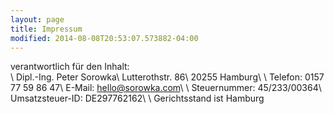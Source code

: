 ```yaml
---
layout: page
title: Impressum
modified: 2014-08-08T20:53:07.573882-04:00
---
```


verantwortlich für den Inhalt:  
 \\
Dipl.-Ing. Peter Sorowka\\
Lutterothstr. 86\\
20255 Hamburg\\
 \\
Telefon: 0157 77 59 86 47\\
E-Mail: hello@sorowka.com\\
 \\
Steuernummer: 45/233/00364\\
Umsatzsteuer-ID: DE297762162\\
 \\
Gerichtsstand ist Hamburg
